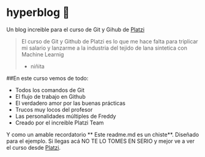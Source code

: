 # hyperblog 💚 
Un blog increible para el curso de Git y Gihub de [Platzi](http://platzi.com "Platzi")
>El curso de Git y Github de Platzi es lo que me hace falta para triplicar mi salario y lanzarme a la industria del tejido de lana sintetica con Machine Learnig
> - niñita

##En este curso vemos de todo:
* Todos los comandos de Git
* El flujo de trabajo en Github
* El verdadero amor por las buenas prácticas
* Trucos muy locos del profesor
* Las personalidades múltiples de Freddy
* Creado por el increible Platzi Team

Y como un amable recordatorio ** Este readme.md es un chiste**. Diseñado para el ejemplo. Si llegas acá NO TE LO TOMES EN SERIO y mejor ve a ver el curso desde [Platzi](http://platzi.com "Platzi").
